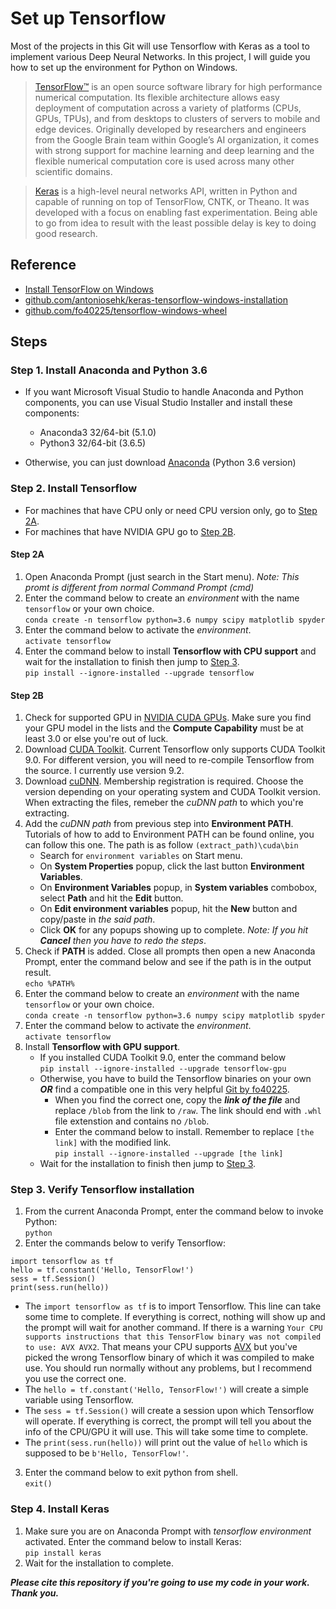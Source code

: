 # Set up Tensorflow
Most of the projects in this Git will use Tensorflow with Keras as a tool to implement various Deep Neural Networks.
In this project, I will guide you how to set up the environment for Python on Windows.
> [TensorFlow™](https://www.tensorflow.org/) is an open source software library for high performance numerical computation. Its flexible architecture allows easy deployment of computation across a variety of platforms (CPUs, GPUs, TPUs), and from desktops to clusters of servers to mobile and edge devices. Originally developed by researchers and engineers from the Google Brain team within Google’s AI organization, it comes with strong support for machine learning and deep learning and the flexible numerical computation core is used across many other scientific domains.

> [Keras](https://keras.io/) is a high-level neural networks API, written in Python and capable of running on top of TensorFlow, CNTK, or Theano. It was developed with a focus on enabling fast experimentation. Being able to go from idea to result with the least possible delay is key to doing good research.
## Reference
- [Install TensorFlow on Windows](https://www.tensorflow.org/install/install_windows)
- [github.com/antoniosehk/keras-tensorflow-windows-installation](https://github.com/antoniosehk/keras-tensorflow-windows-installation)
- [github.com/fo40225/tensorflow-windows-wheel](https://github.com/fo40225/tensorflow-windows-wheel)
## Steps
### Step 1. Install Anaconda and Python 3.6
- If you want Microsoft Visual Studio to handle Anaconda and Python components, you can use Visual Studio Installer and install these components:
    - Anaconda3 32/64-bit (5.1.0)
    - Python3 32/64-bit (3.6.5)

- Otherwise, you can just download [Anaconda](https://www.anaconda.com/download/) (Python 3.6 version)
### Step 2. Install Tensorflow
- For machines that have CPU only or need CPU version only, go to [Step 2A](#step-2a).
- For machines that have NVIDIA GPU go to [Step 2B](#step-2b).
#### Step 2A
1. Open Anaconda Prompt (just search in the Start menu). *Note: This promt is different from normal Command Prompt (cmd)*
2. Enter the command below to create an *environment* with the name `tensorflow` or your own choice.\
`conda create -n tensorflow python=3.6 numpy scipy matplotlib spyder`
3. Enter the command below to activate the *environment*.\
`activate tensorflow`
4. Enter the command below to install __Tensorflow with CPU support__ and wait for the installation to finish then jump to [Step 3](#step-3-verify-tensorflow-installation).\
`pip install --ignore-installed --upgrade tensorflow`
#### Step 2B
1. Check for supported GPU in [NVIDIA CUDA GPUs](https://developer.nvidia.com/cuda-gpus). Make sure you find your GPU model in the lists and the __Compute Capability__ must be at least 3.0 or else you're out of luck.
2. Download [CUDA Toolkit](https://developer.nvidia.com/cuda-downloads). Current Tensorflow only supports CUDA Toolkit 9.0. For different version, you will need to re-compile Tensorflow from the source. I currently use version 9.2.
3. Download [cuDNN](https://developer.nvidia.com/rdp/cudnn-download). Membership registration is required. Choose the version depending on your operating system and CUDA Toolkit version. When extracting the files, remeber the *cuDNN path* to which you're extracting.
4. Add the *cuDNN path* from previous step into __Environment PATH__. Tutorials of how to add to Environment PATH can be found online, you can follow this one. The path is as follow `(extract_path)\cuda\bin`
    - Search for `environment variables` on Start menu.
    - On __System Properties__ popup, click the last button __Environment Variables__.
    - On __Environment Variables__ popup, in __System variables__ combobox, select __Path__ and hit the __Edit__ button.
    - On __Edit environment variables__ popup, hit the __New__ button and copy/paste in *the said path*.
    - Click __OK__ for any popups showing up to complete. *Note: If you hit __Cancel__ then you have to redo the steps*.
5. Check if __PATH__ is added. Close all prompts then open a new Anaconda Prompt, enter the command below and see if the path is in the output result.\
`echo %PATH%`
6. Enter the command below to create an *environment* with the name `tensorflow` or your own choice.\
`conda create -n tensorflow python=3.6 numpy scipy matplotlib spyder`
7. Enter the command below to activate the *environment*.\
`activate tensorflow`
8. Install __Tensorflow with GPU support__.
    - If you installed CUDA Toolkit 9.0, enter the command below\
    `pip install --ignore-installed --upgrade tensorflow-gpu`
    - Otherwise, you have to build the Tensorflow binaries on your own *__OR__* find a compatible one in this very helpful [Git by fo40225](https://github.com/fo40225/tensorflow-windows-wheel).
        - When you find the correct one, copy the *__link of the file__* and replace `/blob` from the link to `/raw`. The link should end with `.whl` file extenstion and contains no `/blob`.
        - Enter the command below to install. Remember to replace `[the link]` with the modified link.\
        `pip install --ignore-installed --upgrade [the link]` 
    - Wait for the installation to finish then jump to [Step 3](#step-3-verify-tensorflow-installation).
### Step 3. Verify Tensorflow installation
1. From the current Anaconda Prompt, enter the command below to invoke Python:\
`python`
2. Enter the commands below to verify Tensorflow:
```
import tensorflow as tf
hello = tf.constant('Hello, TensorFlow!')
sess = tf.Session()
print(sess.run(hello))
```
- The `import tensorflow as tf` is to import Tensorflow. This line can take some time to complete. If everything is correct, nothing will show up and the prompt will wait for another command. If there is a warning `Your CPU supports instructions that this TensorFlow binary was not compiled to use: AVX AVX2`. That means your CPU supports [AVX](https://en.wikipedia.org/wiki/Advanced_Vector_Extensions) but you've picked the wrong Tensorflow binary of which it was compiled to make use. You should run normally without any problems, but I recommend you use the correct one.
- The `hello = tf.constant('Hello, TensorFlow!')` will create a simple variable using Tensorflow.
- The `sess = tf.Session()` will create a session upon which Tensorflow will operate. If everything is correct, the prompt will tell you about the info of the CPU/GPU it will use. This will take some time to complete.
- The `print(sess.run(hello))` will print out the value of `hello` which is supposed to be `b'Hello, TensorFlow!'`.
3. Enter the command below to exit python from shell.\
`exit()`
### Step 4. Install Keras
1. Make sure you are on Anaconda Prompt with *tensorflow environment* activated. Enter the command below to install Keras:\
`pip install keras`
2. Wait for the installation to complete.

*__Please cite this repository if you're going to use my code in your work. Thank you.__*
